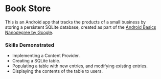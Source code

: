 # Book Store

This is an Android app that tracks the products of a small business by storing a persistent SQLite database, created as part of the [Android Basics Nanodegree by Google](https://www.udacity.com/course/android-basics-nanodegree-by-google--nd803).

### Skills Demonstrated

- Implementing a Content Provider.
- Creating a SQLite table.
- Populating a table with new entries, and modifying existing entries.
- Displaying the contents of the table to users.
